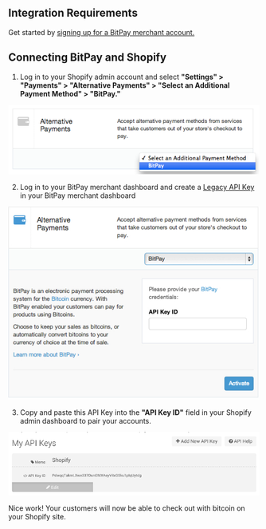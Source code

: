 ## Integration Requirements
Get started by [signing up for a BitPay merchant account.](https://bitpay.com/dashboard/signup)


## Connecting BitPay and Shopify
1. Log in to your Shopify admin account and select **"Settings" > "Payments" > "Alternative Payments" > "Select an Additional Payment Method" > "BitPay."**

![magento-step-1](../images/integrations/details/shopifystep1.jpg)

2. Log in to your BitPay merchant dashboard and create a [Legacy API Key](https://bitpay.com/dashboard/login/eyJ0b1N0YXRlTmFtZSI6Im1lbnUuZGFzaGJvYXJkIiwidG9QYXJhbXMiOnsicGFnZSI6ImFwaS1rZXlzIn19) in your BitPay merchant dashboard

![magento-step-1](../images/integrations/details/shopifystep2.jpg)

3. Copy and paste this API Key into the **"API Key ID"** field in your Shopify admin dashboard to pair your accounts.

![magento-step-1](../images/integrations/details/shopifystep3.jpg)

Nice work! Your customers will now be able to check out with bitcoin on your Shopify site.
